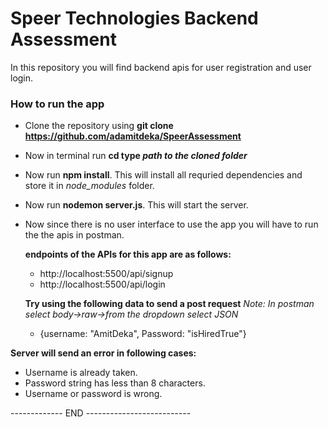 # Speer Technologies Backend Assessment
In this repository you will find backend apis for user registration and user login.

### How to run the app
* Clone the repository using **git clone https://github.com/adamitdeka/SpeerAssessment**
* Now in terminal run **cd type _path to the cloned folder_**
* Now run **npm install**. This will install all requried dependencies and store it in *node_modules* folder.
* Now run **nodemon server.js**. This will start the server.
* Now since there is no user interface to use the app you will have to run the the apis in postman.
    
    **endpoints of the APIs for this app are as follows:**
    * http://localhost:5500/api/signup
    * http://localhost:5500/api/login

    **Try using the following data to send a post request**
    *Note: In postman select body->raw->from the dropdown select JSON*
    * {username: "AmitDeka", Password: "isHiredTrue"}

**Server will send an error in following cases:**
* Username is already taken. 
* Password string has less than 8 characters.
* Username or password is wrong.

------------- END --------------------------
